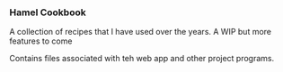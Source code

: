 ### Hamel Cookbook
A collection of recipes that I have used over the years. A WIP but more features to come

Contains files associated with teh web app and other project programs.